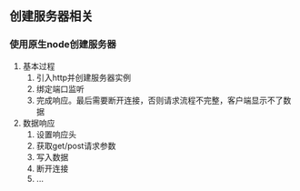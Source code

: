 ## 创建服务器相关

### 使用原生node创建服务器
1. 基本过程
   1. 引入http并创建服务器实例
   2. 绑定端口监听
   3. 完成响应。最后需要断开连接，否则请求流程不完整，客户端显示不了数据
2. 数据响应
   1. 设置响应头
   2. 获取get/post请求参数
   3. 写入数据
   4. 断开连接
   5. ...